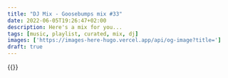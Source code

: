 ```yaml
---
title: "DJ Mix - Goosebumps mix #33"
date: 2022-06-05T19:26:47+02:00
description: Here's a mix for you...
tags: [music, playlist, curated, mix, dj]
images: ['https://images-here-hugo.vercel.app/api/og-image?title=']
draft: true
---
```


{{<youtube id>}}
